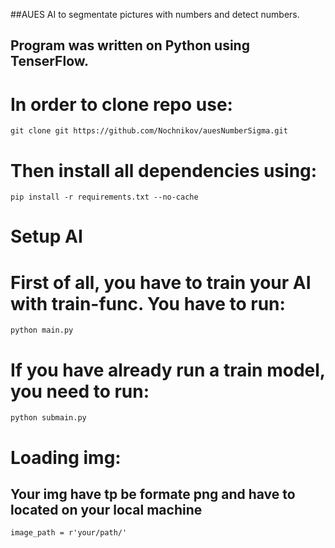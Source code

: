 ##AUES AI to segmentate pictures with numbers and detect numbers. 

##  Program was written on Python using TenserFlow.
# In order to clone repo use: 

    git clone git https://github.com/Nochnikov/auesNumberSigma.git

# Then install all dependencies using: 
    pip install -r requirements.txt --no-cache

# Setup AI 

# First of all, you have to train your AI with train-func. You have to run: 
    python main.py

# If you have already run a train model, you need to run: 
    python submain.py 



# Loading img:
## Your img have tp be formate png and have to located on your local machine
    image_path = r'your/path/'








